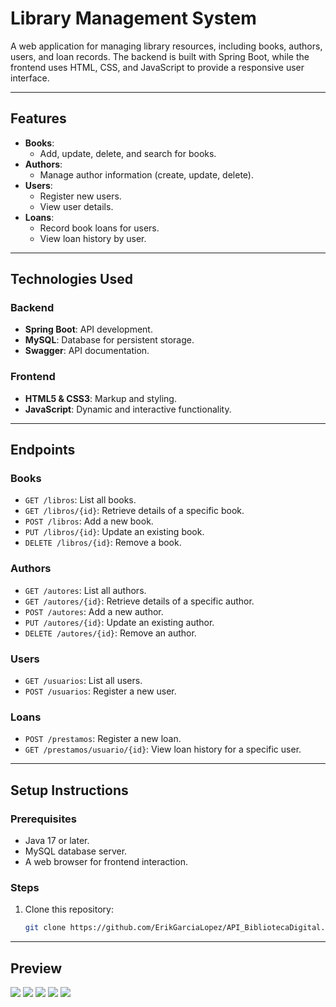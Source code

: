 # Library Management System

A web application for managing library resources, including books, authors, users, and loan records. The backend is built with Spring Boot, while the frontend uses HTML, CSS, and JavaScript to provide a responsive user interface.

---

## Features
- **Books**: 
  - Add, update, delete, and search for books.
- **Authors**: 
  - Manage author information (create, update, delete).
- **Users**:
  - Register new users.
  - View user details.
- **Loans**:
  - Record book loans for users.
  - View loan history by user.

---

## Technologies Used
### Backend
- **Spring Boot**: API development.
- **MySQL**: Database for persistent storage.
- **Swagger**: API documentation.

### Frontend
- **HTML5 & CSS3**: Markup and styling.
- **JavaScript**: Dynamic and interactive functionality.

---

## Endpoints
### Books
- `GET /libros`: List all books.
- `GET /libros/{id}`: Retrieve details of a specific book.
- `POST /libros`: Add a new book.
- `PUT /libros/{id}`: Update an existing book.
- `DELETE /libros/{id}`: Remove a book.

### Authors
- `GET /autores`: List all authors.
- `GET /autores/{id}`: Retrieve details of a specific author.
- `POST /autores`: Add a new author.
- `PUT /autores/{id}`: Update an existing author.
- `DELETE /autores/{id}`: Remove an author.

### Users
- `GET /usuarios`: List all users.
- `POST /usuarios`: Register a new user.

### Loans
- `POST /prestamos`: Register a new loan.
- `GET /prestamos/usuario/{id}`: View loan history for a specific user.

---

## Setup Instructions
### Prerequisites
- Java 17 or later.
- MySQL database server.
- A web browser for frontend interaction.

### Steps
1. Clone this repository:
   ```bash
   git clone https://github.com/ErikGarciaLopez/API_BibliotecaDigital.git

---

## Preview

<img src="./docs/images/Libros.png"/>
<img src="./docs/images/Autores.png"/>
<img src="./docs/images/Usuarios.png"/>
<img src="./docs/images/Prestamos.png"/>
<img src="./docs/images/swagger.png"/>
